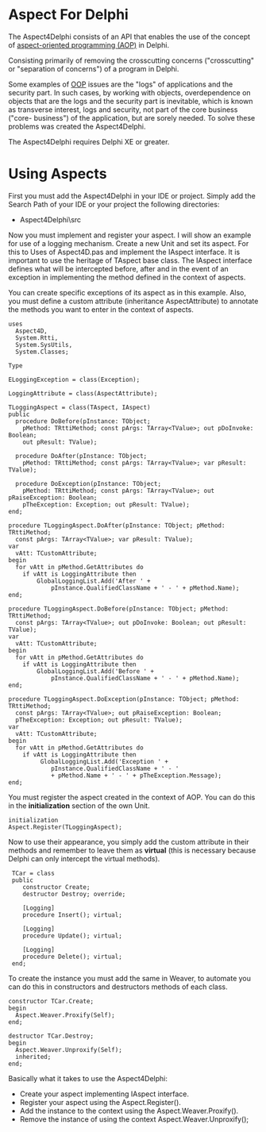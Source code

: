 # Aspect For Delphi #
The Aspect4Delphi consists of an API that enables the use of the concept of [aspect-oriented programming (AOP)](http://en.wikipedia.org/wiki/Aspect-oriented_programming) in Delphi. 

Consisting primarily of removing the crosscutting concerns ("crosscutting" or "separation of concerns") of a program in Delphi.

Some examples of [OOP](http://en.wikipedia.org/wiki/Object-oriented_programming) issues are the "logs" of applications and the security part. In such cases, by working with objects, overdependence on objects that are the logs and the security part is inevitable, which is known as transverse interest, logs and security, not part of the core business ("core- business") of the application, but are sorely needed. To solve these problems was created the Aspect4Delphi.

The Aspect4Delphi requires Delphi XE or greater.

# Using Aspects #

First you must add the Aspect4Delphi in your IDE or project. Simply add the Search Path of your IDE or your project the following directories:

- Aspect4Delphi\src

Now you must implement and register your aspect. I will show an example for use of a logging mechanism. Create a new Unit and set its aspect. For this to Uses of Aspect4D.pas and implement the IAspect interface. It is important to use the heritage of TAspect base class. The IAspect interface defines what will be intercepted before, after and in the event of an exception in implementing the method defined in the context of aspects.

You can create specific exceptions of its aspect as in this example. Also, you must define a custom attribute (inheritance AspectAttribute) to annotate the methods you want to enter in the context of aspects.

    uses
      Aspect4D,
      System.Rtti,
      System.SysUtils,
      System.Classes;

    Type

    ELoggingException = class(Exception);

    LoggingAttribute = class(AspectAttribute);
    
    TLoggingAspect = class(TAspect, IAspect)
    public
      procedure DoBefore(pInstance: TObject;
        pMethod: TRttiMethod; const pArgs: TArray<TValue>; out pDoInvoke: Boolean;
        out pResult: TValue);
    
      procedure DoAfter(pInstance: TObject;
        pMethod: TRttiMethod; const pArgs: TArray<TValue>; var pResult: TValue);
    
      procedure DoException(pInstance: TObject;
        pMethod: TRttiMethod; const pArgs: TArray<TValue>; out pRaiseException: Boolean;
        pTheException: Exception; out pResult: TValue);
    end;

    procedure TLoggingAspect.DoAfter(pInstance: TObject; pMethod: TRttiMethod;
      const pArgs: TArray<TValue>; var pResult: TValue);
    var
      vAtt: TCustomAttribute;
    begin
      for vAtt in pMethod.GetAttributes do
    	if vAtt is LoggingAttribute then
      		GlobalLoggingList.Add('After ' + 
				pInstance.QualifiedClassName + ' - ' + pMethod.Name);
    end;
    
    procedure TLoggingAspect.DoBefore(pInstance: TObject; pMethod: TRttiMethod;
      const pArgs: TArray<TValue>; out pDoInvoke: Boolean; out pResult: TValue);
    var
      vAtt: TCustomAttribute;
    begin
      for vAtt in pMethod.GetAttributes do
    	if vAtt is LoggingAttribute then
      		GlobalLoggingList.Add('Before ' + 
				pInstance.QualifiedClassName + ' - ' + pMethod.Name);
    end;
    
    procedure TLoggingAspect.DoException(pInstance: TObject; pMethod: TRttiMethod;
      const pArgs: TArray<TValue>; out pRaiseException: Boolean; 
	  pTheException: Exception; out pResult: TValue);
    var
      vAtt: TCustomAttribute;
    begin
      for vAtt in pMethod.GetAttributes do
    	if vAtt is LoggingAttribute then
     		 GlobalLoggingList.Add('Exception ' + 
				pInstance.QualifiedClassName + ' - ' 
				+ pMethod.Name + ' - ' + pTheException.Message);
    end;

You must register the aspect created in the context of AOP. You can do this in the **initialization** section of the own Unit.

    initialization
    Aspect.Register(TLoggingAspect);

Now to use their appearance, you simply add the custom attribute in their methods and remember to leave them as **virtual** (this is necessary because Delphi can only intercept the virtual methods).

    
     TCar = class
     public
    	constructor Create;
    	destructor Destroy; override;
    
    	[Logging]
    	procedure Insert(); virtual;
    
    	[Logging]
    	procedure Update(); virtual;
    
    	[Logging]
    	procedure Delete(); virtual;
     end;

To create the instance you must add the same in Weaver, to automate you can do this in constructors and destructors methods of each class.

    constructor TCar.Create;
    begin
      Aspect.Weaver.Proxify(Self);
    end;
    
    destructor TCar.Destroy;
    begin
      Aspect.Weaver.Unproxify(Self);
      inherited;
    end;

Basically what it takes to use the Aspect4Delphi:

- Create your aspect implementing IAspect interface.
- Register your aspect using the Aspect.Register().
- Add the instance to the context using the Aspect.Weaver.Proxify().
- Remove the instance of using the context Aspect.Weaver.Unproxify();